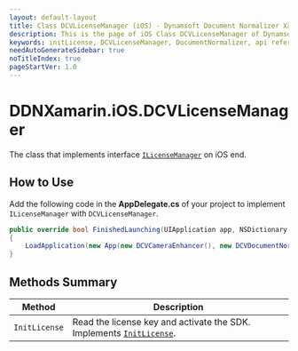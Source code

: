 ```yaml
---
layout: default-layout
title: Class DCVLicenseManager (iOS) - Dynamsoft Document Normalizer Xamarin.Forms API Reference
description: This is the page of iOS Class DCVLicenseManager of Dynamsoft Document Normalizer Xamarin.Forms SDK.
keywords: initLicense, DCVLicenseManager, DocumentNormalizer, api reference, Xamarin.Forms
needAutoGenerateSidebar: true
noTitleIndex: true
pageStartVer: 1.0
---
```


# DDNXamarin.iOS.DCVLicenseManager

The class that implements interface [`ILicenseManager`](license-manager.md) on iOS end.

## How to Use

Add the following code in the **AppDelegate.cs** of your project to implement `ILicenseManager` with `DCVLicenseManager`.

```csharp
public override bool FinishedLaunching(UIApplication app, NSDictionary options)
{
    LoadApplication(new App(new DCVCameraEnhancer(), new DCVDocumentNormalizer(), new DCVLicenseManager()));
}
```

## Methods Summary

| Method               | Description |
|----------------------|-------------|
| `InitLicense` | Read the license key and activate the SDK. Implements [`InitLicense`](license-manager.md#initlicense). |
